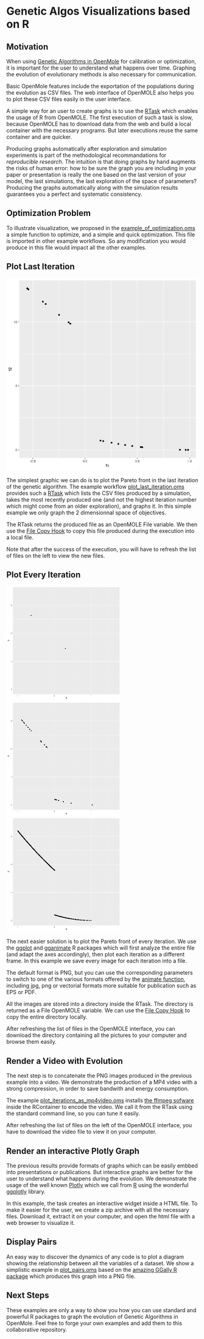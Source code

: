 # Genetic Algos Visualizations based on R

## Motivation

When using [Genetic Algorithms in OpenMole](https://next.openmole.org/Genetic+Algorithms.html) for calibration or optimization, it is important for the user to understand what happens over time.
Graphing the evolution of evolutionary methods is also necessary for communication. 

Basic OpenMole features include the exportation of the populations during the evolution as CSV files.
The web interface of OpenMOLE also helps you to plot these CSV files easily in the user interface. 

A simple way for an user to create graphs is to use the [RTask](https://next.openmole.org/R.html) which enables the usage of R 
from OpenMOLE. The first execution of such a task is slow, because OpenMOLE has to download data from the web and build a local container 
with the necessary programs. But later executions reuse the same container and are quicker. 

Producing graphs automatically after exploration and simulation experiments is part of the methodological recommandations for *reproducible research*. The intuition is that doing graphs by hand augments the risks of human error: how to be sure the graph you are including in your paper or presentation is really the one based on the last version of your model, the last simulations, the last exploration of the space of parameters? Producing the graphs automatically along with the simulation results guarantees you a perfect and systematic consistency.


## Optimization Problem

To illustrate visualization, we proposed in the [example_of_optimization.oms](./example_of_optimization.oms) a simple function 
to optimize, and a simple and quick optimization. 
This file is imported in other example workflows. 
So any modification you would produce in this file would impact all the other examples.


## Plot Last Iteration 

![Last Pareto Front](example_results/last_Pareto.png)

The simplest graphic we can do is to plot the Pareto front in the last iteration of the genetic algorithm. 
The example workflow [plot_last_iteration.oms](./plot_last_iteration.oms) provides such a [RTask](https://next.openmole.org/R.html)
which lists the CSV files produced by a simulation, takes the most recently produced one (and not the highest iteration number which might come from an older exploration), and graphs it. 
In this simple example we only graph the 2 dimensionnal space of objectives. 

The RTask returns the produced file as an OpenMOLE File variable. 
We then use the [File Copy Hook](https://next.openmole.org/Hooks.html#Hooktocopyafile) to copy this file produced during the execution into a local file. 

Note that after the success of the execution, you will have to refresh the list of files on the left to view the new files. 

## Plot Every Iteration

![Iteration 1](example_results/iteration0001.png)
![Iteration 10](example_results/iteration0010.png)
![Iteration 100](example_results/iteration0100.png)

The next easier solution is to plot the Pareto front of every iteration. 
We use the [ggplot](https://ggplot2.tidyverse.org/) and [gganimate](https://gganimate.com/articles/gganimate.html) R packages 
which will first analyze the entire file (and adapt the axes accordingly),
then plot each iteration as a different frame. 
In this example we save every image for each iteration into a file. 

The default format is PNG, but you can use the corresponding parameters to switch to one of the various formats offered by the [animate function](https://gganimate.com/reference/animate.html), including jpg, png or vectorial formats more suitable for publication such as EPS or PDF. 

All the images are stored into a directory inside the RTask. 
The directory is returned as a File OpenMOLE variable.
We can use the [File Copy Hook](https://next.openmole.org/Hooks.html#Hooktocopyafile) to copy the entire directory locally. 

After refreshing the list of files in the OpenMOLE interface, you can download the directory containing all the pictures to your computer and browse them easily.


## Render a Video with Evolution

The next step is to concatenate the PNG images produced in the previous example into a video. 
We demonstrate the production of a MP4 video with a strong compression, in order to save bandwith and energy consumption. 

The example [plot_iterations_as_mp4video.oms](./plot_iterations_as_mp4video.oms) installs [the ffmpeg sofware](https://ffmpeg.org/) inside the RContainer to encode the video. 
We call it from the RTask using the standard command line, so you can tune it easily. 

After refreshing the list of files on the left of the OpenMOLE interface, you have to download the video file to view it on your computer.


## Render an interactive Plotly Graph

The previous results provide formats of graphs which can be easily embbed into presentations or publications.
But interactice graphs are better for the user to understand what happens during the evolution.
We demonstrate the usage of the well known [Plotly](https://plotly.com/) which we call from [R](https://www.r-project.org/) using the wonderful [ggplotly](https://plotly.com/ggplot2/extending-ggplotly/) library. 

In this example, the task creates an interactive widget inside a HTML file.
To make it easier for the user, we create a zip archive with all the necessary files. 
Download it, extract it on your computer, and open the html file with a web browser to visualize it.


## Display Pairs

An easy way to discover the dynamics of any code is to plot a diagram showing the relationship between all the variables of a dataset. 
We show a simplistic example in [plot_pairs.oms](./plot_pairs.oms) based on the [amazing GGally R package](http://ggobi.github.io/ggally/) which produces this graph into a PNG file.


## Next Steps

These examples are only a way to show you how you can use standard and powerful R packages to graph the evolution of Genetic Algorithms
in OpenMole. Feel free to forge your own examples and add them to this collaborative repository. 



